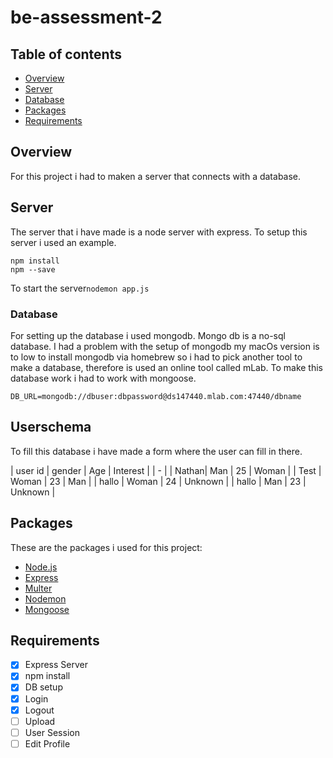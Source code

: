 # be-assessment-2
## Table of contents
* [Overview](#overview)
* [Server](#server)
* [Database](#setup)
* [Packages](#packages)
* [Requirements](#requirements)

## Overview
For this project i had to maken a server that connects with a database. 

## Server
The server that i have made is a node server with express. To setup this server i used an example.

```
npm install
npm --save
```
To start the server```nodemon app.js```

### Database
For setting up the database i used mongodb. Mongo db is a no-sql database. I had a problem with the setup of mongodb my macOs version is to low to install mongodb via homebrew so i had to pick another tool to make a database, therefore is used an online tool called mLab. To make this database work i had to work with mongoose.

```
DB_URL=mongodb://dbuser:dbpassword@ds147440.mlab.com:47440/dbname
```
## Userschema

To fill this database i have made a form where the user can fill in there.

| user id | gender | Age | Interest |
| - |
| Nathan| Man | 25 | Woman |
| Test | Woman | 23 | Man |
| hallo | Woman | 24 | Unknown |
| hallo | Man | 23 | Unknown |

## Packages
These are the packages i used for this project:
* [Node.js](https://nodejs.org/en/)
* [Express](https://expressjs.com)
* [Multer](https://github.com/expressjs/multer)
* [Nodemon](https://github.com/remy/nodemon)
* [Mongoose](http://mongoosejs.com)


## Requirements
* [x] Express Server
* [x] npm install
* [x] DB setup
* [x] Login
* [x] Logout
* [ ] Upload
* [ ] User Session
* [ ] Edit Profile
